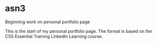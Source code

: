 # asn3
Beginning work on personal portfolio page

This is the start of my personal portfolio page. The format is based on the CSS Essential Training LinkedIn Learning course. 
